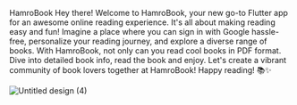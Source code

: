 HamroBook
Hey there! Welcome to HamroBook, your new go-to Flutter app for an awesome online reading experience. 
It's all about making reading easy and fun! Imagine a place where you can sign in with Google hassle-free,
personalize your reading journey, and explore a diverse range of books. With HamroBook, not only can you read 
cool books in PDF format. Dive into detailed book info, read the book and enjoy. 
Let's create a vibrant community of book lovers together at HamroBook! Happy reading! 📚✨

![Untitled design (4)](https://github.com/bibhakta21/Mobile_Application_Development_Assignment/assets/90818271/d1aa6e1c-b7de-4e8a-8f9f-20ecc80006f0)









